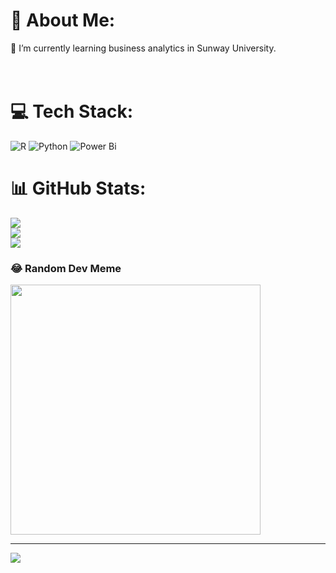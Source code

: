 # 💫 About Me:
🌱 I’m currently learning business analytics in Sunway University.<br><br><br>


# 💻 Tech Stack:
![R](https://img.shields.io/badge/r-%23276DC3.svg?style=for-the-badge&logo=r&logoColor=white) ![Python](https://img.shields.io/badge/python-3670A0?style=for-the-badge&logo=python&logoColor=ffdd54) ![Power Bi](https://img.shields.io/badge/power_bi-F2C811?style=for-the-badge&logo=powerbi&logoColor=black)
# 📊 GitHub Stats:
![](https://github-readme-stats.vercel.app/api?username=besideme95&theme=tokyonight&hide_border=true&include_all_commits=false&count_private=false)<br/>
![](https://github-readme-streak-stats.herokuapp.com/?user=besideme95&theme=tokyonight&hide_border=true)<br/>
![](https://github-readme-stats.vercel.app/api/top-langs/?username=besideme95&theme=tokyonight&hide_border=true&include_all_commits=false&count_private=false&layout=compact)

### 😂 Random Dev Meme
<img src='https://randommeme-five.vercel.app/' style="height: 400px;"/>

---
[![](https://visitcount.itsvg.in/api?id=besideme95&icon=0&color=0)](https://visitcount.itsvg.in)

<!-- Proudly created with GPRM ( https://gprm.itsvg.in ) -->
